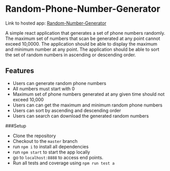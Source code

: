 
# Random-Phone-Number-Generator

Link to hosted app: [Random-Number-Generator](https://random-phone-number-generatorr.herokuapp.com/)

A simple react application that generates a  set of phone numbers randomly. 
The maximum set of numbers that scan be generated at any point cannot exceed 10,0000.
The application should be able to display the maximum and minimum number at any point.
The application should be able to sort the set of random numbers in ascending or descending order.


## Features
* Users can generate random phone numbers
* All numbers must start with 0
* Maximum set of phone numbers generated at any given time        should not exceed 10,000
* Users can can get the maximum and minimum random phone numbers
* Users can sort by ascending and descending order
* Users can search can download the generated random numbers


###Setup

* Clone the repository
* Checkout to the `master` branch
* run `npm i` to install all dependencies
* run `npm start` to start the app locally
* go to `localhost:8888` to access end points.
* Run all tests and coverage using `npm run test a`



 







